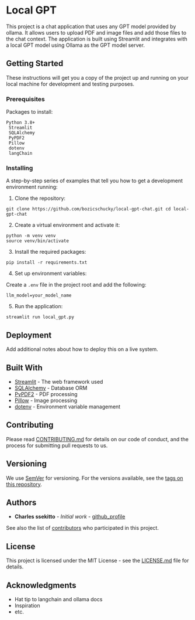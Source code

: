 # Local GPT

This project is a chat application that uses any GPT model provided by ollama. It allows users to upload PDF and image files and add those files to the chat context. The application is built using Streamlit and integrates with a local GPT model using Ollama as the GPT model server.

## Getting Started

These instructions will get you a copy of the project up and running on your local machine for development and testing purposes.

### Prerequisites

Packages to install:
```
Python 3.8+
 Streamlit
 SQLAlchemy
 PyPDF2
 Pillow
 dotenv
 langChain
```



### Installing

A step-by-step series of examples that tell you how to get a development environment running:

1. Clone the repository:
```
git clone https://github.com/bozicschucky/local-gpt-chat.git cd local-gpt-chat
```


2. Create a virtual environment and activate it:
```
python -m venv venv
source venv/bin/activate
```

3. Install the required packages:
```
pip install -r requirements.txt
```

4. Set up environment variables:

Create a `.env` file in the project root and add the following:
```
llm_model=your_model_name
```

5. Run the application:
```
streamlit run local_gpt.py
```


## Deployment

Add additional notes about how to deploy this on a live system.

## Built With

* [Streamlit](https://streamlit.io/) - The web framework used
* [SQLAlchemy](https://www.sqlalchemy.org/) - Database ORM
* [PyPDF2](https://pypi.org/project/PyPDF2/) - PDF processing
* [Pillow](https://python-pillow.org/) - Image processing
* [dotenv](https://pypi.org/project/python-dotenv/) - Environment variable management

## Contributing

Please read [CONTRIBUTING.md](https://gist.github.com/PurpleBooth/b24679402957c63ec426) for details on our code of conduct, and the process for submitting pull requests to us.

## Versioning

We use [SemVer](http://semver.org/) for versioning. For the versions available, see the [tags on this repository](https://github.com/your/project/tags).

## Authors

* **Charles  ssekitto** - *Initial work* - [github_profile](https://github.com/bozicschucky)

See also the list of [contributors](https://github.com/your/project/contributors) who participated in this project.

## License

This project is licensed under the MIT License - see the [LICENSE.md](LICENSE.md) file for details.

## Acknowledgments

* Hat tip to langchain and ollama docs
* Inspiration
* etc.